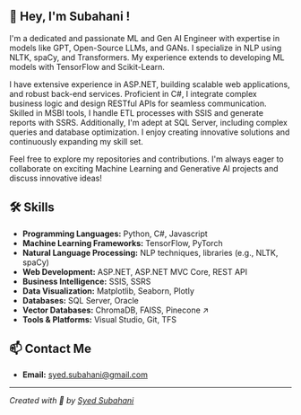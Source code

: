 ## 👋 Hey, I'm Subahani !
I'm a dedicated and passionate ML and Gen AI Engineer with expertise in models like GPT, Open-Source LLMs, and GANs. I specialize in NLP using NLTK, spaCy, and Transformers. My experience extends to developing ML models with TensorFlow and Scikit-Learn. 

I have extensive experience in ASP.NET, building scalable web applications, and robust back-end services. Proficient in C#, I integrate complex business logic and design RESTful APIs for seamless communication. Skilled in MSBI tools, I handle ETL processes with SSIS and generate reports with SSRS. Additionally, I'm adept at SQL Server, including complex queries and database optimization. I enjoy creating innovative solutions and continuously expanding my skill set. 

Feel free to explore my repositories and contributions. I'm always eager to collaborate on exciting Machine Learning and Generative AI projects and discuss innovative ideas!

## 🛠️ Skills
<!--
### Programming Languages:
- Python, C#, Javascript

### Machine Learning & Data Science:
- Machine Learning / Deep Learning: PyTorch 🔥, Tensorflow, Keras, Scikit-Learn 📊
- Natural Language Processing & Natural Language Understanding: HuggingFace - Transformers, NLTK, SpaCy, Gensim, OpenAI, LangChain, Llama-Index 📝

-->

- **Programming Languages:** Python, C#, Javascript
- **Machine Learning Frameworks:** TensorFlow, PyTorch
- **Natural Language Processing:** NLP techniques, libraries (e.g., NLTK, spaCy)
- **Web Development:** ASP.NET, ASP.NET MVC Core, REST API
- **Business Intelligence:** SSIS, SSRS
- **Data Visualization:** Matplotlib, Seaborn, Plotly
- **Databases:** SQL Server, Oracle
- **Vector Databases:** ChromaDB, FAISS, Pinecone ↗
- **Tools & Platforms:** Visual Studio, Git, TFS


## 📫 Contact Me

- **Email:** [syed.subahani@gmail.com](mailto:syed.subahani@gmail.com)
<!--
- **LinkedIn:** [SyedSubahani](https://www.linkedin.com/in/syedsubahani)
- **Twitter:** [@syedsubahani](https://twitter.com/syedsubahani)

-->



---

*Created with 💖 by [Syed Subahani](https://github.com/syedsubahani)*

<!--
**SyedSubahani/SyedSubahani** is a ✨ _special_ ✨ repository because its `README.md` (this file) appears on your GitHub profile.

Here are some ideas to get you started:

- 🔭 I’m currently working on ...
- 🌱 I’m currently learning ...
- 👯 I’m looking to collaborate on ...
- 🤔 I’m looking for help with ...
- 💬 Ask me about ...
- 📫 How to reach me: ...
- 😄 Pronouns: ...
- ⚡ Fun fact: ...
-->
